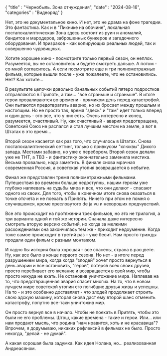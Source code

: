 {
    "title" : "Чернобыль. Зона отчуждения",
    "date" : "2024-08-16",
    "categories" : "Видеоряд"
}

Нет, это не документальное кино. И нет, это не драма на фоне трагедии. Это фантастика. Как и в "Пикнике на обочине", локальная постапокалиптическая Зона здесь состоит из руин и аномалий, бандитов и мародеров, заброшенных бункеров и загадочного оборудования. И призраков - как копирующих реальных людей, так и совершенно чудовищных.

Хотите хорошее кино - посмотрите только первый сезон, он неплох. Разумеется, вы не остановитесь и будете смотреть дальше. А потом - со мной согласитесь. А если посмотрите еще и три полнометражных фильма, которые вышли после - уже пожалеете, что не остановились. Нет? Как хотите…

В результате цепочки довольно банальных событий пятеро подростков отправляются в Припять, а там... "все страньше и страньше". В итоге герои проваливаются во времени - прямиком день перед катастрофой. Они пытаются предотвратить аварию, но их бросает между прошлым и настоящим. Но не просто так, время "здесь" и "там" идет только вперед и один день - это все, что у них есть. Очень интересно и конец, разумеется, счастливый. Ну, как счастливый - авария предотвращена, Советский Союз не распался и стал лучшим местом на земле, а вот в Штатах в это время…

Второй сезон касается как раз того, что случилось в Штатах. Снова постапокалиптический сеттинг, только с привкусом "клюквы" Дикого запада. Местами забавно, но уже с перебором. Второй сезон делали уже не ТНТ, а ТВ3 - и фантастику окончательно заменила мистика. Весьма провально, надо заметить. В финале снова мрачная современная Россия, а советская утопия возвращается в небытие. 

Финал же представлен тремя полнометражными фильмами. Путешествия во времени больше недоступны, нашим героям уже глубоко наплевать на судьбы мира и все, что они делают - спасают одного из своих. Для того, чтобы в конечном итоге снова оказаться в точке отсчета и не поехать в Припять. Ничего при этом не помня о случившемся, кроме пресловутого de ja vu и нехороших предчувствий. 

Все это происходит на протяжении трех фильмов, но это не трилогия, а три варианта одной и той же истории. Сначала даже интересно смотреть вторую версию событий, но когда за мелкими расхождениями она закончилась тем же - приходит недоумение. Когда тоже самое происходит в третий раз - уже бесит. Нам просто трижды продали один фильм с разным монтажом. 

И ладно бы история была хорошая - все спасены, страна в расцвете. Ну, как все было в конце первого сезона. Но нет - в итоге перед разрушением мира, когда когда "злодей" хочет просто вернуться в день аварии и все остановить, "герой", потеряв всех своих друзей, просто перебивает его желание и возвращается в свой мир, чтобы просто никуда не ехать. Не остановив уничтожение мира. Наплевав на то, что предотвращенная авария спасет многих. На то, что в новом лучшем мире советской утопии его погибшие друзья живы и успешны. На то - и это особенно доставляет - что злодей продолжает строить свою адскую машину, которая снова даст ему второй шанс отменить катастрофу, попутно все-таки уничтожив мир.

Он просто вернул все в начало. Чтобы не поехать в Притять, чтобы это были не его проблемы. Штош, какие времена - такие и герои. Или... или нам продают мысль, что родина "нам нравится, хоть и не красавица"? Впрочем, я додумываю, никаких рефлексий в фильмах не было. Просто некогда, "делай - не думай".

А какая хорошая была задумка. Как идея Нолана, но... реализованная Андреасяном.
